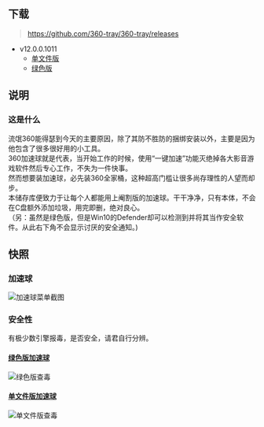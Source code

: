 ## 下载
> https://github.com/360-tray/360-tray/releases

* v12.0.0.1011
  * [单文件版](https://github.com/360-tray/360-tray/releases/download/v12.0.0.1011/360-Tray_12.0.0.1011_SingleFile.zip)
  * [绿色版](https://github.com/360-tray/360-tray/releases/download/v12.0.0.1011/360-Tray_12.0.0.1011_Green.zip)
  
## 说明
### 这是什么
流氓360能得瑟到今天的主要原因，除了其防不胜防的捆绑安装以外，主要是因为他包含了很多很好用的小工具。  
360加速球就是代表，当开始工作的时候，使用“一键加速”功能灭绝掉各大影音游戏软件然后专心工作，不失为一件快事。  
然而想要装加速球，必先装360全家桶，这种超高门槛让很多尚存理性的人望而却步。  
本储存库便致力于让每个人都能用上阉割版的加速球。干干净净，只有本体，不会在C盘额外添加垃圾，用完即删，绝对良心。  
（另：虽然是绿色版，但是Win10的Defender却可以检测到并将其当作安全软件。从此右下角不会显示讨厌的安全通知。)  

## 快照
### 加速球
![加速球菜单截图](https://i.loli.net/2020/05/01/GPH8EygUJFIlkdC.png)

### 安全性
有极少数引擎报毒，是否安全，请君自行分辨。

#### [绿色版加速球](https://www.virustotal.com/gui/file-analysis/ZTdkZjc4MjNhODQwODU3Mjk2YjA3YzA1OTZkZTFjODA6MTU4ODMwOTUyOQ==/detection)
![绿色版查毒](https://i.loli.net/2020/05/01/TQszgyvJHdjfmRw.png)
#### [单文件版加速球](https://www.virustotal.com/gui/file/a8c328da03958376ddd55320b9cd7e3136bed0710e6fa2ddafa4f4f64a5f4ce7/detection)
![单文件版查毒](https://i.loli.net/2020/05/01/618exLFn4a7KTN9.png)
